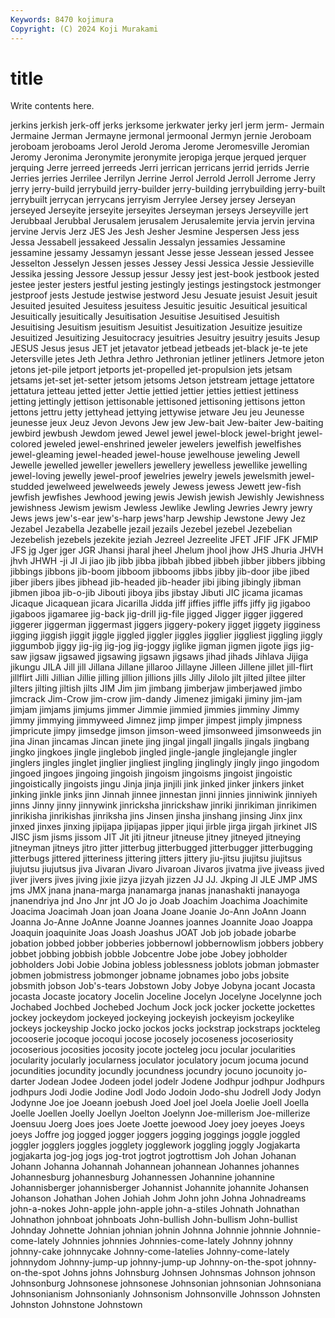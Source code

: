 ```yaml
---
Keywords: 8470 kojimura
Copyright: (C) 2024 Koji Murakami
---
```


# title

Write contents here.



jerkins jerkish jerk-off jerks jerksome jerkwater jerky jerl jerm jerm-
Jermain Jermaine Jerman Jermayne jermonal jermoonal Jermyn jernie Jeroboam jeroboam
jeroboams Jerol Jerold Jeroma Jerome Jeromesville Jeromian Jeromy Jeronima Jeronymite
jeronymite jeropiga jerque jerqued jerquer jerquing Jerre jerreed jerreeds Jerri
jerrican jerricans jerrid jerrids Jerrie Jerries jerries Jerrilee Jerrilyn Jerrine
Jerrol Jerrold Jerroll Jerrome Jerry jerry jerry-build jerrybuild jerry-builder jerry-building
jerrybuilding jerry-built jerrybuilt jerrycan jerrycans jerryism Jerrylee Jersey jersey Jerseyan
jerseyed Jerseyite jerseyite jerseyites Jerseyman jerseys Jerseyville jert Jerubbaal Jerubbal
Jerusalem jerusalem Jerusalemite jervia jervin jervina jervine Jervis Jerz JES
Jes Jesh Jesher Jesmine Jespersen Jess jess Jessa Jessabell jessakeed
Jessalin Jessalyn jessamies Jessamine jessamine jessamy Jessamyn jessant Jesse jesse
Jessean jessed Jessee Jesselton Jesselyn Jessen jesses Jessey Jessi Jessica
Jessie Jessieville Jessika jessing Jessore Jessup jessur Jessy jest jest-book
jestbook jested jestee jester jesters jestful jesting jestingly jestings jestingstock
jestmonger jestproof jests Jestude jestwise jestword Jesu Jesuate jesuist Jesuit
jesuit Jesuited jesuited Jesuitess jesuitess Jesuitic jesuitic Jesuitical jesuitical Jesuitically
jesuitically Jesuitisation Jesuitise Jesuitised Jesuitish Jesuitising Jesuitism jesuitism Jesuitist Jesuitization
Jesuitize jesuitize Jesuitized Jesuitizing Jesuitocracy jesuitries Jesuitry jesuitry jesuits Jesup
JESUS Jesus jesus JET jet jetavator jetbead jetbeads jet-black je-te
jete Jetersville jetes Jeth Jethra Jethro Jethronian jetliner jetliners Jetmore
jeton jetons jet-pile jetport jetports jet-propelled jet-propulsion jets jetsam jetsams
jet-set jet-setter jetsom jetsoms Jetson jetstream jettage jettatore jettatura jetteau
jetted jetter Jettie jettied jettier jetties jettiest jettiness jetting jettingly
jettison jettisonable jettisoned jettisoning jettisons jetton jettons jettru jetty jettyhead
jettying jettywise jetware Jeu jeu Jeunesse jeunesse jeux Jeuz Jevon
Jevons Jew jew Jew-bait Jew-baiter Jew-baiting jewbird jewbush Jewdom jewed
Jewel jewel jewel-block jewel-bright jewel-colored jeweled jewel-enshrined jeweler jewelers jewelfish
jewelfishes jewel-gleaming jewel-headed jewel-house jewelhouse jeweling Jewell Jewelle jewelled jeweller
jewellers jewellery jewelless jewellike jewelling jewel-loving jewelly jewel-proof jewelries jewelry
jewels jewelsmith jewel-studded jewelweed jewelweeds jewely Jewess jewess Jewett jew-fish
jewfish jewfishes Jewhood jewing jewis Jewish jewish Jewishly Jewishness jewishness
Jewism jewism Jewless Jewlike Jewling Jewries Jewry jewry Jews jews
jew's-ear jew's-harp jews'harp Jewship Jewstone Jewy Jez Jezabel Jezabella Jezabelle
jezail jezails Jezebel jezebel Jezebelian Jezebelish jezebels jezekite jeziah Jezreel
Jezreelite JFET JFIF JFK JFMIP JFS jg Jger jger JGR
Jhansi jharal jheel Jhelum jhool jhow JHS Jhuria JHVH jhvh
JHWH -ji JI Ji jiao jib jibb jibba jibbah jibbed
jibbeh jibber jibbers jibbing jibbings jibbons jib-boom jibboom jibbooms jibbs
jibby jib-door jibe jibed jiber jibers jibes jibhead jib-headed jib-header
jibi jibing jibingly jibman jibmen jiboa jib-o-jib Jibouti jiboya jibs
jibstay Jibuti JIC jicama jicamas Jicaque Jicaquean jicara Jicarilla Jidda
jiff jiffies jiffle jiffs jiffy jig jigaboo jigaboos jigamaree jig-back
jig-drill jig-file jigged Jigger jigger jiggered jiggerer jiggerman jiggermast jiggers
jiggery-pokery jigget jiggety jigginess jigging jiggish jiggit jiggle jiggled jiggler
jiggles jigglier jiggliest jiggling jiggly jiggumbob jiggy jig-jig jig-jog jig-joggy
jiglike jigman jigmen jigote jigs jig-saw jigsaw jigsawed jigsawing jigsawn
jigsaws jihad jihads Jihlava Jijiga jikungu JILA Jill jill Jillana
Jillane jillaroo Jillayne Jilleen Jillene jillet jill-flirt jillflirt Jilli Jillian
Jillie jilling jillion jillions jills Jilly Jilolo jilt jilted jiltee
jilter jilters jilting jiltish jilts JIM Jim jim jimbang jimberjaw
jimberjawed jimbo jimcrack Jim-Crow jim-crow jim-dandy Jimenez jimigaki jiminy jim-jam
jimjam jimjams jimjums jimmer Jimmie jimmied jimmies jimminy Jimmy jimmy
jimmying jimmyweed Jimnez jimp jimper jimpest jimply jimpness jimpricute jimpy
jimsedge jimson jimson-weed jimsonweed jimsonweeds jin jina Jinan jincamas Jincan
jinete jing jingal jingall jingalls jingals jingbang jingko jingkoes jingle
jinglebob jingled jingle-jangle jinglejangle jingler jinglers jingles jinglet jinglier jingliest
jingling jinglingly jingly jingo jingodom jingoed jingoes jingoing jingoish jingoism
jingoisms jingoist jingoistic jingoistically jingoists jingu Jinja jinja jinjili jink
jinked jinker jinkers jinket jinking jinkle jinks jinn Jinnah jinnee
jinnestan jinni jinnies jinniwink jinniyeh jinns Jinny jinny jinnywink jinricksha
jinrickshaw jinriki jinrikiman jinrikimen jinrikisha jinrikishas jinriksha jins Jinsen jinsha
jinshang jinsing Jinx jinx jinxed jinxes jinxing jipijapa jipijapas jipper
jiqui jirble jirga jirgah jirkinet JIS JISC jism jisms jissom
JIT Jit jiti jitneur jitneuse jitney jitneyed jitneying jitneyman jitneys
jitro jitter jitterbug jitterbugged jitterbugger jitterbugging jitterbugs jittered jitteriness jittering
jitters jittery jiu-jitsu jiujitsu jiujitsus jiujutsu jiujutsus jiva Jivaran Jivaro
Jivaroan Jivaros jivatma jive jiveass jived jiver jivers jives jiving
jixie jizya jizyah jizzen JJ JJ. Jkping Jl JLE JMP
JMS jms JMX jnana jnana-marga jnanamarga jnanas jnanashakti jnanayoga jnanendriya
jnd Jno Jnr jnt JO Jo jo Joab Joachim Joachima
Joachimite Joacima Joacimah Joan joan Joana Joane Joanie Jo-Ann JoAnn
Joann Joanna Jo-Anne JoAnne Joanne Joannes joannes Joannite Joao Joappa
Joaquin joaquinite Joas Joash Joashus JOAT Job job jobade jobarbe
jobation jobbed jobber jobberies jobbernowl jobbernowlism jobbers jobbery jobbet jobbing
jobbish jobble Jobcentre Jobe jobe Jobey jobholder jobholders Jobi Jobie
Jobina jobless joblessness joblots jobman jobmaster jobmen jobmistress jobmonger jobname
jobnames jobo jobs jobsite jobsmith jobson Job's-tears Jobstown Joby Jobye
Jobyna jocant Jocasta jocasta Jocaste jocatory Jocelin Joceline Jocelyn Jocelyne
Jocelynne joch Jochabed Jochbed Jochebed Jochum Jock jock jocker jockette
jockettes jockey jockeydom jockeyed jockeying jockeyish jockeyism jockeylike jockeys jockeyship
Jocko jocko jockos jocks jockstrap jockstraps jockteleg jocooserie jocoque jocoqui
jocose jocosely jocoseness jocoseriosity jocoserious jocosities jocosity jocote jocteleg jocu
jocular jocularities jocularity jocularly jocularness joculator joculatory jocum jocuma jocund
jocundities jocundity jocundly jocundness jocundry jocuno jocunoity jo-darter Jodean Jodee
Jodeen jodel jodelr Jodene Jodhpur jodhpur Jodhpurs jodhpurs Jodi Jodie
Jodine Jodl Jodo Jodoin Jodo-shu Jodrell Jody Jodyn Jodynne Joe
joe Joeann joebush Joed Joel joel Joela Joelie Joell Joella
Joelle Joellen Joelly Joellyn Joelton Joelynn Joe-millerism Joe-millerize Joensuu Joerg
Joes joes Joete Joette joewood Joey joey joeyes Joeys joeys
Joffre jog jogged jogger joggers jogging joggings joggle joggled joggler
jogglers joggles jogglety jogglework joggling joggly Jogjakarta jogjakarta jog-jog jogs
jog-trot jogtrot jogtrottism Joh Johan Johanan Johann Johanna Johannah Johannean
johannean Johannes johannes Johannesburg johannesburg Johannessen Johannine johannine Johannisberger johannisberger
Johannist Johannite johannite Johansen Johanson Johathan Johen Johiah Johm John
john Johna Johnadreams john-a-nokes John-apple john-apple john-a-stiles Johnath Johnathan Johnathon
johnboat johnboats John-bullish John-bullism John-bullist Johnday Johnette Johnian johnian johnin
Johnna Johnnie johnnie Johnnie-come-lately Johnnies johnnies Johnnies-come-lately Johnny johnny johnny-cake
johnnycake Johnny-come-latelies Johnny-come-lately johnnydom Johnny-jump-up johnny-jump-up Johnny-on-the-spot johnny-on-the-spot Johns johns
Johnsburg Johnsen Johnsmas Johnson johnson Johnsonburg Johnsonese johnsonese Johnsonian johnsonian
Johnsoniana Johnsonianism Johnsonianly Johnsonism Johnsonville Johnsson Johnsten Johnston Johnstone Johnstown
